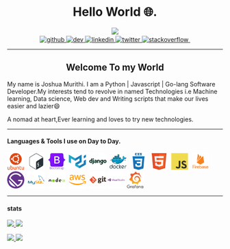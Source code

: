 # <div id="header" align="center"> Hello World  🌐.
</div>

<div id="header" align="center">
  <img src="https://media.giphy.com/media/gjrYDwbjnK8x36xZIO/giphy.gif" height="300">
</div>
<div align="center">
  <a href="https://github.com/Murithijoshua">
    <img src='https://cdn.jsdelivr.net/npm/simple-icons@3.0.1/icons/github.svg' alt='github' height='40'>
  </a>
  <a href="https://dev.to/murithijoshua">
    <img src='https://cdn.jsdelivr.net/npm/simple-icons@3.0.1/icons/dev-dot-to.svg' alt='dev' height='40'>
  </a>
  <a href="https://www.linkedin.com/in/murithi-joshua-a82046103/">
    <img src='https://cdn.jsdelivr.net/npm/simple-icons@3.0.1/icons/linkedin.svg' alt='linkedin' height='40'>
  </a>
  <a href="https://twitter.com/dev_murithi">
    <img src='https://cdn.jsdelivr.net/npm/simple-icons@3.0.1/icons/twitter.svg' alt='twitter' height='40'>

  </a>
  <a href="https://stackoverflow.com/users/10429527/joshua-johns">
    <img src='https://cdn.jsdelivr.net/npm/simple-icons@3.0.1/icons/stackoverflow.svg' alt='stackoverflow' height='40'>
  </a>
  <img src="https://komarev.com/ghpvc/?username=Murithijoshua&style=flat-square&color=blue" alt=""/>
</div>


<hr>

## <div id="header" align="center"> Welcome To my World

   My name is Joshua Murithi. I am a Python | Javascript | Go-lang Software Developer.My interests tend to revolve in named Technologies i.e Machine learning, Data science, Web dev and Writing scripts that make our lives easier and lazier😄

   A nomad at heart,Ever learning and loves to try new technologies. 
</div>
<hr>

#### Languages & Tools I use on Day to Day.

<div>
  <img src="https://github.com/devicons/devicon/blob/master/icons/ubuntu/ubuntu-plain-wordmark.svg" title="Ubuntu"
    alt="Ubuntu" width="40" height="40" />&nbsp;
  <img src="https://github.com/devicons/devicon/blob/master/icons/bash/bash-original.svg" title="bash" alt="bash"
    width="40" height="40" />&nbsp;
  <img src="https://github.com/devicons/devicon/blob/master/icons/bootstrap/bootstrap-original-wordmark.svg"
    title="bootstrap" alt="bootstrap" width="40" height="40" />&nbsp;
  <img src="https://github.com/devicons/devicon/blob/master/icons/materialui/materialui-original.svg"
    title="Material UI" alt="Material UI" width="40" height="40" />&nbsp;
  <img src="https://github.com/devicons/devicon/blob/master/icons/django/django-plain-wordmark.svg" title="django"
    alt="django" width="40" height="40" />&nbsp;
  <img src="https://github.com/devicons/devicon/blob/master/icons/docker/docker-original-wordmark.svg" title="docker"
    alt="docker " width="40" height="40" />&nbsp;
  <img src="https://github.com/devicons/devicon/blob/master/icons/css3/css3-plain-wordmark.svg" title="CSS3" alt="CSS"
    width="40" height="40" />&nbsp;
  <img src="https://github.com/devicons/devicon/blob/master/icons/html5/html5-original.svg" title="HTML5" alt="HTML"
    width="40" height="40" />&nbsp;
  <img src="https://github.com/devicons/devicon/blob/master/icons/javascript/javascript-original.svg" title="JavaScript"
    alt="JavaScript" width="40" height="40" />&nbsp;
  <img src="https://github.com/devicons/devicon/blob/master/icons/firebase/firebase-plain-wordmark.svg" title="Firebase"
    alt="Firebase" width="40" height="40" />&nbsp;
  <img src="https://github.com/devicons/devicon/blob/master/icons/gatsby/gatsby-original.svg" title="Gatsby"
    alt="Gatsby" width="40" height="40" />&nbsp;
  <img src="https://github.com/devicons/devicon/blob/master/icons/mysql/mysql-original-wordmark.svg" title="MySQL"
    alt="MySQL" width="40" height="40" />&nbsp;
  <img src="https://github.com/devicons/devicon/blob/master/icons/nodejs/nodejs-original-wordmark.svg" title="NodeJS"
    alt="NodeJS" width="40" height="40" />&nbsp;
  <img
    src="https://github.com/devicons/devicon/blob/master/icons/amazonwebservices/amazonwebservices-plain-wordmark.svg"
    title="AWS" alt="AWS" width="40" height="40" />&nbsp;
  <img src="https://github.com/devicons/devicon/blob/master/icons/git/git-original-wordmark.svg" title="Git" **alt="Git"
    width="40" height="40" />
  <img src="https://github.com/devicons/devicon/blob/master/icons/visualstudio/visualstudio-plain-wordmark.svg"
    title="visualstudio" **alt="visualstudio" width="40" height="40" />
  <img src="https://github.com/devicons/devicon/blob/master/icons/grafana/grafana-original-wordmark.svg"
    title="visualstudio" **alt="grafana" width="40" height="40" />
</div>
<hr>

#### stats

<div align="flex">
  <a
    href="https://github-readme-stats.vercel.app/api?username=Murithijoshua&layout=compact&show_icons=true&count_private=true">
    <img
      src="https://github-readme-stats.vercel.app/api?username=Murithijoshua&layout=compact&show_icons=true&count_private=true" width="500">
  </a>
  <a href="https://github-readme-stats.vercel.app/api/wakatime?username=@Trikle&layout=compact">
    <img src="https://github-readme-stats.vercel.app/api/wakatime?username=@Trikle&layout=compact">
  </a>

   <a 
    href="https://github-readme-streak-stats.herokuapp.com/?user=Murithijoshua">
    <img
      src="https://github-readme-streak-stats.herokuapp.com/?user=Murithijoshua">
  </a>
   <a href="https://github-readme-stats.vercel.app/api/top-langs/?username=Murithijoshua&layout=compact">
    <img src="https://github-readme-stats.vercel.app/api/top-langs/?username=Murithijoshua&layout=compact" width="300">
  </a>
 
  <div>
